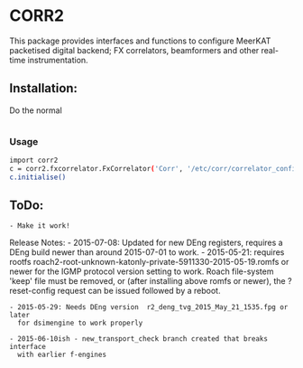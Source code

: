 # CORR2

This package provides interfaces and functions to configure MeerKAT packetised digital backend; FX correlators, beamformers and other real-time instrumentation.

## Installation:
Do the normal
```$ sudo python setup.py install
```

### Usage

```bash
import corr2
c = corr2.fxcorrelator.FxCorrelator('Corr', '/etc/corr/correlator_config.ini')
c.initialise()
```

## ToDo:
    - Make it work!

Release Notes:
    - 2015-07-08: Updated for new DEng registers, requires a DEng build newer
      than around 2015-07-01 to work.
    - 2015-05-21: requires rootfs
      roach2-root-unknown-katonly-private-5911330-2015-05-19.romfs or newer for
      the IGMP protocol version setting to work. Roach file-system 'keep' file
      must be removed, or (after installing above romfs or newer), the
      ?reset-config request can be issued followed by a reboot.

    - 2015-05-29: Needs DEng version  r2_deng_tvg_2015_May_21_1535.fpg or later
      for dsimengine to work properly

    - 2015-06-10ish - new_transport_check branch created that breaks interface
      with earlier f-engines
